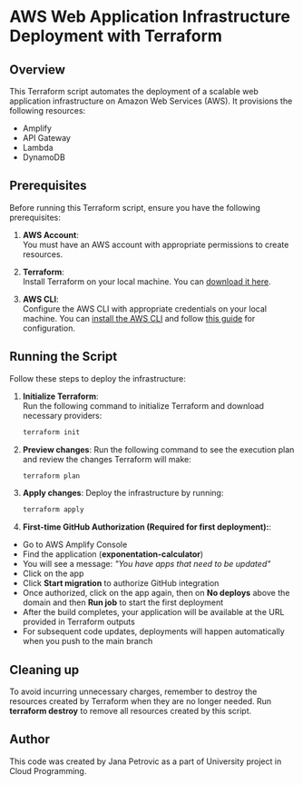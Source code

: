 # AWS Web Application Infrastructure Deployment with Terraform

## Overview
This Terraform script automates the deployment of a scalable web application infrastructure on Amazon Web Services (AWS). It provisions the following resources:
- Amplify
- API Gateway
- Lambda
- DynamoDB

## Prerequisites
Before running this Terraform script, ensure you have the following prerequisites:

1. **AWS Account**:  
   You must have an AWS account with appropriate permissions to create resources.

2. **Terraform**:  
   Install Terraform on your local machine. You can [download it here](https://www.terraform.io/downloads).

3. **AWS CLI**:  
   Configure the AWS CLI with appropriate credentials on your local machine. You can [install the AWS CLI](https://docs.aws.amazon.com/cli/latest/userguide/install-cliv2.html) and follow [this guide](https://docs.aws.amazon.com/cli/latest/userguide/cli-configure-quickstart.html) for configuration.

## Running the Script
Follow these steps to deploy the infrastructure:

1. **Initialize Terraform**:  
   Run the following command to initialize Terraform and download necessary providers:
   ```bash
   terraform init
2. **Preview changes**:
   Run the following command to see the execution plan and review the changes Terraform will make:
   ```bash
   terraform plan
3. **Apply changes**:
   Deploy the infrastructure by running:
   ```bash
   terraform apply
4. **First-time GitHub Authorization (Required for first deployment):**:
- Go to AWS Amplify Console  
- Find the application (**exponentation-calculator**)  
- You will see a message: *"You have apps that need to be updated"*  
- Click on the app  
- Click **Start migration** to authorize GitHub integration  
- Once authorized, click on the app again, then on **No deploys** above the domain and then **Run job** to start the first deployment
- After the build completes, your application will be available at the URL provided in Terraform outputs
- For subsequent code updates, deployments will happen automatically when you push to the main branch


## Cleaning up
To avoid incurring unnecessary charges, remember to destroy the resources created by Terraform when they are no longer needed. Run **terraform destroy** to remove all resources created by this script.

## Author
This code was created by Jana Petrovic as a part of University project in Cloud Programming.

